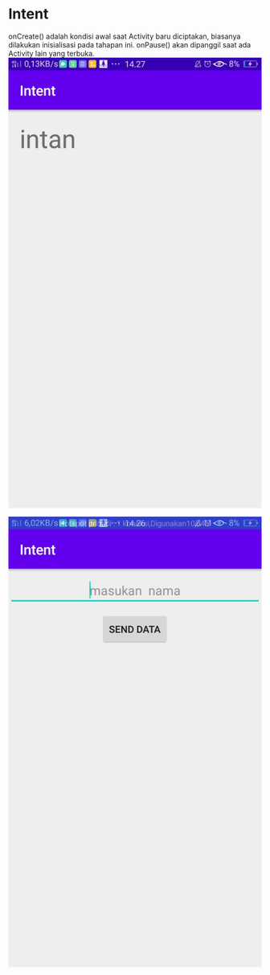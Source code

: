 # Intent
onCreate() adalah kondisi awal saat Activity baru diciptakan, biasanya dilakukan inisialisasi pada tahapan ini.
onPause() akan dipanggil saat ada Activity lain yang terbuka.
![alt text](https://github.com/1nt4ni/Intent/blob/master/materi%203.1.jpeg)

![alt text](https://github.com/1nt4ni/Intent/blob/master/materi%203.jpeg)
